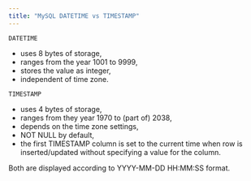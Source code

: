 ```yaml
---
title: "MySQL DATETIME vs TIMESTAMP"
---
```


`DATETIME` 

  * uses 8 bytes of storage,
  * ranges from the year 1001 to 9999,
  * stores the value as integer,
  * independent of time zone.
  
`TIMESTAMP` 

  * uses 4 bytes of storage,
  * ranges from they year 1970 to (part of) 2038,
  * depends on the time zone settings, 
  * NOT NULL by default,
  * the first TIMESTAMP column is set to the current time when row is inserted/updated without specifying a value for the column.

Both are displayed according to YYYY-MM-DD HH:MM:SS format.
